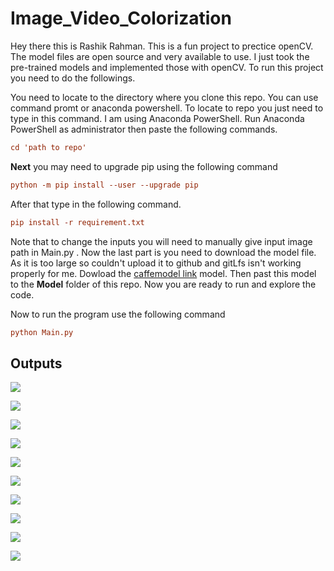 # Image_Video_Colorization
 
Hey there this is Rashik Rahman. This is a fun project to prectice openCV. The model files are open source and very available to use. I just took the pre-trained models and implemented those with openCV. To run this project you need to do the followings.

You need to locate to the directory where you clone this repo. You can use command promt
or anaconda powershell. To locate to repo you just need to type in this command. I am using Anaconda PowerShell. Run Anaconda PowerShell as administrator then paste the following commands.

```ini
cd 'path to repo'
```

**Next** you may need to upgrade pip using the following command
```ini
python -m pip install --user --upgrade pip
```

After that type in the following command.

```ini
pip install -r requirement.txt
```

Note that to change the inputs you will need to manually give input image path in Main.py . Now the last part is you need to download the model file. As it is too large so couldn't upload it to github and gitLfs isn't working properly for me. Dowload the [caffemodel link](https://people.eecs.berkeley.edu/~rich.zhang/projects/2016_colorization/files/demo_v2/colorization_release_v2.caffemodel) model. Then past this model to the **Model** folder of this repo. Now you are ready to run and explore the code.

Now to run the program use the following command

```ini
python Main.py
```

## Outputs

![]('Output/2.jpg')

![]('Output/3.jpg')

![]('Output/5.jpg')

![]('Output/6.jpg')

![]('Output/7.jpg')

![]('Output/1.PNG')

![]('Output/2.PNG')

![]('Output/3.PNG')

![]('Output/4.PNG')

![]('Output/5.PNG')